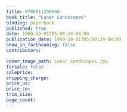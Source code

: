 ```yaml
---
title: 9780811200660
book_title: "Lunar Landscapes"
binding: paperback
published: true
date: 1969-10-01T05:00:24-04:00
publication_date: 1969-10-01T05:00:24-04:00
show_in_forthcoming: false
contributors:

cover_image_path: Lunar_Landscapes.jpg
forsale: false
saleprice:
shipping_charge:
price_us:
price_cn:
trim_size:
page_count:
---
```


